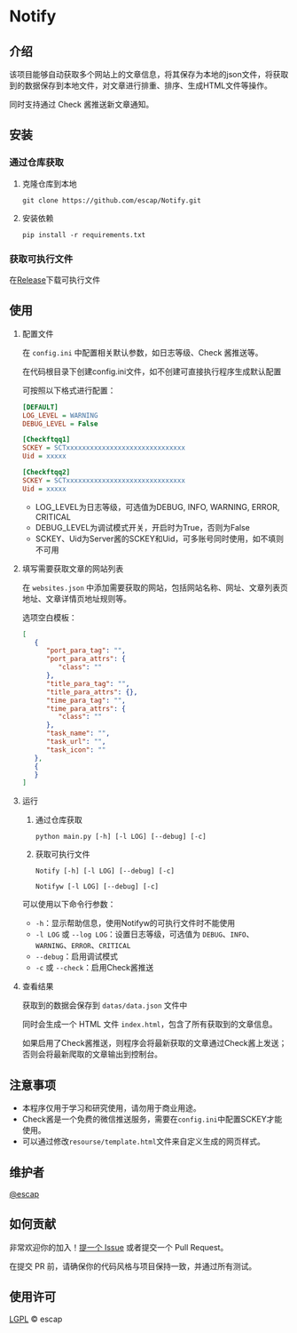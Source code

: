 # Notify

## 介绍

该项目能够自动获取多个网站上的文章信息，将其保存为本地的json文件，将获取到的数据保存到本地文件，对文章进行排重、排序、生成HTML文件等操作。

同时支持通过 Check 酱推送新文章通知。

## 安装

### 通过仓库获取

1. 克隆仓库到本地

   ```
   git clone https://github.com/escap/Notify.git
   ```

2. 安装依赖

   ```
   pip install -r requirements.txt
   ```

### 获取可执行文件

在[Release](https://github.com/esclm/Notify/releases)下载可执行文件

## 使用

1. 配置文件

   在 `config.ini` 中配置相关默认参数，如日志等级、Check 酱推送等。

   在代码根目录下创建config.ini文件，如不创建可直接执行程序生成默认配置
   
   可按照以下格式进行配置：

   ```ini
   [DEFAULT]
   LOG_LEVEL = WARNING
   DEBUG_LEVEL = False

   [Checkftqq1]
   SCKEY = SCTxxxxxxxxxxxxxxxxxxxxxxxxxxxxxx
   Uid = xxxxx

   [Checkftqq2]
   SCKEY = SCTxxxxxxxxxxxxxxxxxxxxxxxxxxxxxx
   Uid = xxxxx
   ```

   - LOG_LEVEL为日志等级，可选值为DEBUG, INFO, WARNING, ERROR, CRITICAL
   - DEBUG_LEVEL为调试模式开关，开启时为True，否则为False
   - SCKEY、Uid为Server酱的SCKEY和Uid，可多账号同时使用，如不填则不可用

2. 填写需要获取文章的网站列表

   在 `websites.json` 中添加需要获取的网站，包括网站名称、网址、文章列表页地址、文章详情页地址规则等。

   选项空白模板：

   ```json
   [
      {
         "port_para_tag": "",
         "port_para_attrs": {
            "class": ""
         },
         "title_para_tag": "",
         "title_para_attrs": {},
         "time_para_tag": "",
         "time_para_attrs": {
            "class": ""
         },
         "task_name": "",
         "task_url": "",
         "task_icon": ""
      },
      {
      }
   ]
   ```

3. 运行

   1. 通过仓库获取

      ```
      python main.py [-h] [-l LOG] [--debug] [-c]
      ```

   2. 获取可执行文件

      ```
      Notify [-h] [-l LOG] [--debug] [-c]
      ```

      ```
      Notifyw [-l LOG] [--debug] [-c]
      ```

   可以使用以下命令行参数：

   - `-h`：显示帮助信息，使用Notifyw的可执行文件时不能使用
   - `-l LOG` 或 `--log LOG`：设置日志等级，可选值为 `DEBUG`、`INFO`、`WARNING`、`ERROR`、`CRITICAL`
   - `--debug`：启用调试模式
   - `-c` 或 `--check`：启用Check酱推送

4. 查看结果

   获取到的数据会保存到 `datas/data.json` 文件中
   
   同时会生成一个 HTML 文件 `index.html`，包含了所有获取到的文章信息。

   如果启用了Check酱推送，则程序会将最新获取的文章通过Check酱上发送；
   否则会将最新爬取的文章输出到控制台。


## 注意事项

- 本程序仅用于学习和研究使用，请勿用于商业用途。
- Check酱是一个免费的微信推送服务，需要在`config.ini`中配置SCKEY才能使用。
- 可以通过修改`resourse/template.html`文件来自定义生成的网页样式。

## 维护者

[@escap](https://github.com/esclm)

## 如何贡献

非常欢迎你的加入！[提一个 Issue](https://github.com/esclm/Notify/issues/new) 或者提交一个 Pull Request。

在提交 PR 前，请确保你的代码风格与项目保持一致，并通过所有测试。

## 使用许可

[LGPL](LICENSE) © escap
